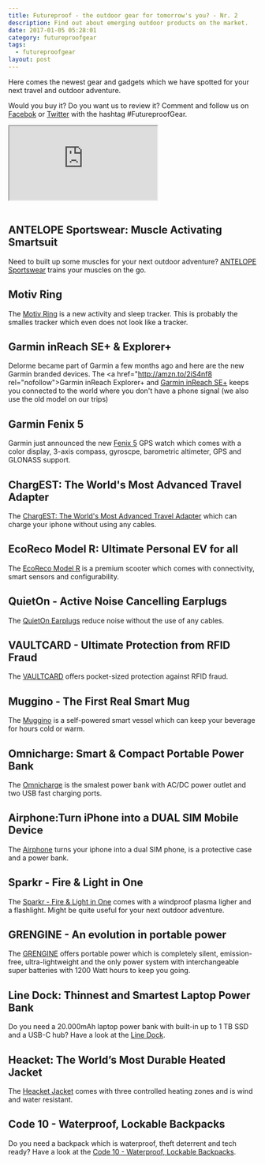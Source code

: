 ```yaml
---
title: Futureproof - the outdoor gear for tomorrow's you? - Nr. 2
description: Find out about emerging outdoor products on the market.
date: 2017-01-05 05:28:01
category: futureproofgear
tags:
  - futureproofgear
layout: post
---
```


Here comes the newest gear and gadgets which we have spotted for your next travel and outdoor adventure.

Would you buy it? Do you want us to review it? Comment and follow us on [Facebok](https://www.facebook.com/HikeVentures/) or [Twitter](https://twitter.com/HikeVentures) with the hashtag #FutureproofGear.

<div class="embed-responsive embed-responsive-16by9">
    <iframe class="embed-responsive-item" src="https://www.youtube.com/embed/x2_PezLgM8s"></iframe>
</div>
<br>

<!--more-->

## ANTELOPE Sportswear: Muscle Activating Smartsuit
Need to built up some muscles for your next outdoor adventure? [ANTELOPE Sportswear](https://www.indiegogo.com/projects/antelope-sportswear-muscle-activating-smartsuit-fitness-exercise#/) trains your muscles on the go.

## Motiv Ring
The [Motiv Ring](http://mymotiv.com/) is a new activity and sleep tracker. This is probably the smalles tracker which even does not look like a tracker.

## Garmin inReach SE+ & Explorer+
Delorme became part of Garmin a few months ago and here are the new Garmin branded devices. The <a href="http://amzn.to/2iS4nf8 rel="nofollow">Garmin inReach Explorer+</a> and <a href="https://buy.garmin.com/en-US/US/p/561286" rel="nofollow">Garmin inReach SE+</a> keeps you connected to the world where you don't have a phone signal (we also use the old model on our trips)

## Garmin Fenix 5
Garmin just announced the new [Fenix 5](https://buy.garmin.com/en-US/US/p/552982) GPS watch which comes with a color display, 3-axis compass, gyroscpe, barometric altimeter, GPS and GLONASS support.

## ChargEST: The World's Most Advanced Travel Adapter
The [ChargEST: The World's Most Advanced Travel Adapter](https://www.indiegogo.com/projects/chargest-the-world-s-most-advanced-travel-adapter-iphone-phone#/) which can charge your iphone without using any cables.

## EcoReco Model R: Ultimate Personal EV for all
The [EcoReco Model R](https://www.indiegogo.com/projects/ecoreco-model-r-ultimate-personal-ev-for-all#/) is a premium scooter which comes with connectivity, smart sensors and configurability.

## QuietOn - Active Noise Cancelling Earplugs
The [QuietOn Earplugs](https://www.indiegogo.com/projects/quieton-active-noise-cancelling-earplugs-sleep#/) reduce noise without the use of any cables.

## VAULTCARD - Ultimate Protection from RFID Fraud
The [VAULTCARD](https://www.indiegogo.com/projects/vaultcard-ultimate-protection-from-rfid-fraud#/) offers pocket-sized protection against RFID fraud.

## Muggino - The First Real Smart Mug
The [Muggino](https://www.indiegogo.com/projects/muggino-the-first-real-smart-mug#/) is a self-powered smart vessel which can keep your beverage for hours cold or warm.

## Omnicharge: Smart & Compact Portable Power Bank
The [Omnicharge](https://www.indiegogo.com/projects/omnicharge-smart-compact-portable-power-bank-smartphone-powerbank#/) is the smalest power bank with AC/DC power outlet and two USB fast charging ports.

## Airphone:Turn iPhone into a DUAL SIM Mobile Device
The [Airphone](https://www.indiegogo.com/projects/airphone-turn-iphone-into-a-dual-sim-mobile-device-bluetooth--4#/) turns your iphone into a dual SIM phone, is a protective case and a power bank.

## Sparkr - Fire & Light in One
The [Sparkr - Fire & Light in One](https://www.indiegogo.com/projects/sparkr-fire-light-in-one-camping#/) comes with a windproof plasma ligher and a flashlight. Might be quite useful for your next outdoor adventure.

## GRENGINE - An evolution in portable power
The [GRENGINE](https://www.indiegogo.com/projects/grengine-an-evolution-in-portable-power-gadget-technology--3#/) offers portable power which is completely silent, emission-free, ultra-lightweight and the only power system with interchangeable super batteries with 1200 Watt hours to keep you going.

## Line Dock: Thinnest and Smartest Laptop Power Bank
Do you need a 20.000mAh laptop power bank with built-in up to 1 TB SSD and a USB-C hub? Have a look at the [Line Dock](https://www.indiegogo.com/projects/line-dock-thinnest-and-smartest-laptop-power-bank-battery--2#/).

## Heacket: The World’s Most Durable Heated Jacket
The [Heacket Jacket](https://www.indiegogo.com/projects/heacket-the-world-s-most-durable-heated-jacket#/) comes with three controlled heating zones and is wind and water resistant.

## Code 10 - Waterproof, Lockable Backpacks
Do you need a backpack which is waterproof, theft deterrent and tech ready? Have a look at the [Code 10 - Waterproof, Lockable Backpacks](https://www.indiegogo.com/projects/code-10-waterproof-lockable-backpacks-backpack-travel#/).
